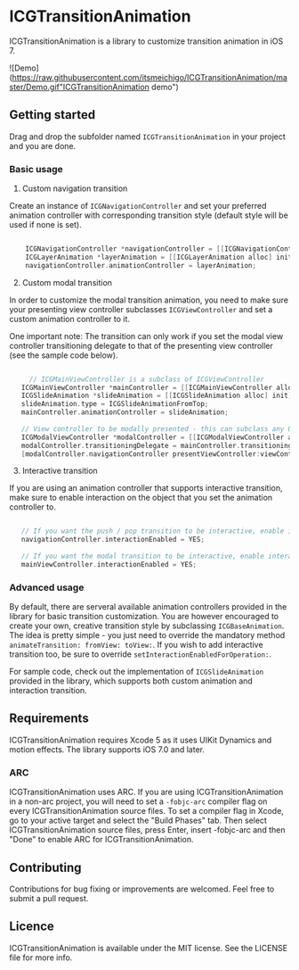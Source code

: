 ICGTransitionAnimation
======================

ICGTransitionAnimation is a library to customize transition animation in iOS 7.

![Demo](https://raw.githubusercontent.com/itsmeichigo/ICGTransitionAnimation/master/Demo.gif"ICGTransitionAnimation demo")

## Getting started

Drag and drop the subfolder named `ICGTransitionAnimation` in your project and you are done.

### Basic usage

 1. Custom navigation transition

 Create an instance of `ICGNavigationController` and set your preferred animation controller with corresponding transition style (default style will be used if none is set).

 ```Objective-C

	 ICGNavigationController *navigationController = [[ICGNavigationController alloc] initWithRootViewController:viewController]; 
	 ICGLayerAnimation *layerAnimation = [[ICGLayerAnimation alloc] initWithType:ICGLayerAnimationCover];
	 navigationController.animationController = layerAnimation;
 ```

 2. Custom modal transition

 In order to customize the modal transition animation, you need to make sure your presenting view controller subclasses `ICGViewController` and set a custom animation controller to it.
 
 One important note: The transition can only work if you set the modal view controller transitioning delegate to that of the presenting view controller (see the sample code below).

 ```Objective-C

	  // ICGMainViewController is a subclass of ICGViewController
    ICGMainViewController *mainController = [[ICGMainViewController alloc] initWithNibName:@"ICGFirstViewController" bundle:nil];
    ICGSlideAnimation *slideAnimation = [[ICGSlideAnimation alloc] init];
    slideAnimation.type = ICGSlideAnimationFromTop;
    mainController.animationController = slideAnimation;
    
    // View controller to be modally presented - this can subclass any UIViewController subclass.
    ICGModalViewController *modalController = [[ICGModalViewController alloc] initWithNibName:@"ICGModalViewController" bundle:nil];
    modalController.transitioningDelegate = mainController.transitioningDelegate; // this is important for the transition to work
    [modalController.navigationController presentViewController:viewController animated:YES completion:nil];

 ```
 3. Interactive transition

 If you are using an animation controller that supports interactive transition, make sure to enable interaction on the object that you set the animation controller to.
 
 ```Objective-C
 
    // If you want the push / pop transition to be interactive, enable interaction on your ICGNavigationController instance
    navigationController.interactionEnabled = YES;
    
    // If you want the modal transition to be interactive, enable interaction on the presenting view controller
    mainViewController.interactionEnabled = YES;
 ```


### Advanced usage

By default, there are serveral available animation controllers provided in the library for basic transition customization. You are however encouraged to create your own, creative transition style by subclassing `ICGBaseAnimation`. The idea is pretty simple - you just need to override the mandatory method `animateTransition: fromView: toView:`. If you wish to add interactive transition too, be sure to override `setInteractionEnabledForOperation:`.

For sample code, check out the implementation of `ICGSlideAnimation` provided in the library, which supports both custom animation and interaction transition.

## Requirements

ICGTransitionAnimation requires Xcode 5 as it uses UIKit Dynamics and motion effects. The library
supports iOS 7.0 and later.

### ARC

ICGTransitionAnimation uses ARC. If you are using ICGTransitionAnimation in a non-arc project, you
will need to set a `-fobjc-arc` compiler flag on every ICGTransitionAnimation source files. To set a
compiler flag in Xcode, go to your active target and select the "Build Phases" tab. Then select
ICGTransitionAnimation source files, press Enter, insert -fobjc-arc and then "Done" to enable ARC
for ICGTransitionAnimation.

## Contributing

Contributions for bug fixing or improvements are welcomed. Feel free to submit a pull request.

## Licence

ICGTransitionAnimation is available under the MIT license. See the LICENSE file for more info.
